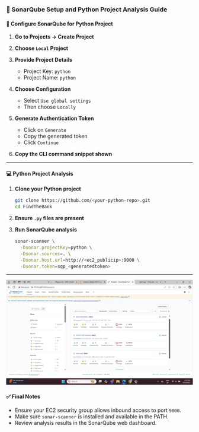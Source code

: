 
### 📘 SonarQube Setup and Python Project Analysis Guide

#### 🚀 Configure SonarQube for Python Project

1. **Go to Projects → Create Project**

2. **Choose `Local` Project**

3. **Provide Project Details**
   - Project Key: `python`
   - Project Name: `python`

4. **Choose Configuration**
   - Select `Use global settings`
   - Then choose `Locally`

5. **Generate Authentication Token**
   - Click on `Generate`
   - Copy the generated token
   - Click `Continue`

6. **Copy the CLI command snippet shown**

---

#### 💻 Python Project Analysis

1. **Clone your Python project**
   ```bash
   git clone https://github.com/<your-python-repo>.git
   cd FindTheBank
   ```

2. **Ensure `.py` files are present**

3. **Run SonarQube analysis**
   ```bash
   sonar-scanner \
     -Dsonar.projectKey=python \
     -Dsonar.sources=. \
     -Dsonar.host.url=http://<ec2_publicip>:9000 \
     -Dsonar.token=sqp_<generatedtoken>
   ```

---
![](./images/sonar%20analysis%20output.png)
#### ✅ Final Notes

- Ensure your EC2 security group allows inbound access to port `9000`.
- Make sure `sonar-scanner` is installed and available in the PATH.
- Review analysis results in the SonarQube web dashboard.
